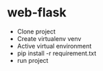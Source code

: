 # web-flask
+ Clone project
+ Create virtualenv venv
+ Active virtual environment
+ pip install -r requirement.txt
+ run project
